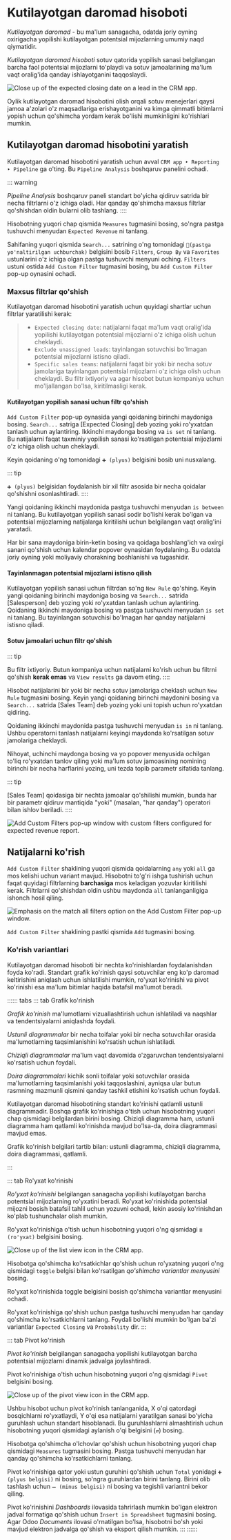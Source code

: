 # Kutilayotgan daromad hisoboti

*Kutilayotgan daromad* - bu ma'lum sanagacha, odatda joriy oyning oxirigacha yopilishi kutilayotgan potentsial mijozlarning umumiy naqd qiymatidir.

*Kutilayotgan daromad hisoboti* sotuv qatorida yopilish sanasi belgilangan barcha faol potentsial mijozlarni to'playdi va sotuv jamoalarining ma'lum vaqt oralig'ida qanday ishlayotganini taqqoslaydi.

![Close up of the expected closing date on a lead in the CRM app.](expected_revenue_report/expected-revenue-closing.png)

Oylik kutilayotgan daromad hisobotini olish orqali sotuv menejerlari qaysi jamoa a'zolari o'z maqsadlariga erishayotganini va kimga qimmatli bitimlarni yopish uchun qo'shimcha yordam kerak bo'lishi mumkinligini ko'rishlari mumkin.

## Kutilayotgan daromad hisobotini yaratish

Kutilayotgan daromad hisobotini yaratish uchun avval `CRM app ‣ Reporting ‣ Pipeline` ga o'ting. Bu `Pipeline Analysis` boshqaruv panelini ochadi.

::: warning

*Pipeline Analysis* boshqaruv paneli standart bo'yicha qidiruv satrida bir necha filtrlarni o'z ichiga oladi. Har qanday qo'shimcha maxsus filtrlar qo'shishdan oldin bularni olib tashlang.
::::

Hisobotning yuqori chap qismida `Measures` tugmasini bosing, so'ngra pastga tushuvchi menyudan `Expected Revenue` ni tanlang.

Sahifaning yuqori qismida `Search...` satrining o'ng tomonidagi `🔻(pastga yo'naltirilgan uchburchak)` belgisini bosib `Filters`, `Group By` va `Favorites` ustunlarini o'z ichiga olgan pastga tushuvchi menyuni oching. `Filters` ustuni ostida `Add Custom Filter` tugmasini bosing, bu `Add Custom Filter` pop-up oynasini ochadi.

### Maxsus filtrlar qo'shish

Kutilayotgan daromad hisobotini yaratish uchun quyidagi shartlar uchun filtrlar yaratilishi kerak:

> - `Expected closing date`: natijalarni faqat ma'lum vaqt oralig'ida yopilishi kutilayotgan potentsial mijozlarni o'z ichiga olish uchun cheklaydi.
> - `Exclude unassigned leads`: tayinlangan sotuvchisi bo'lmagan potentsial mijozlarni istisno qiladi.
> - `Specific sales teams`: natijalarni faqat bir yoki bir necha sotuv jamolariga tayinlangan potentsial mijozlarni o'z ichiga olish uchun cheklaydi. Bu filtr ixtiyoriy va agar hisobot butun kompaniya uchun mo'ljallangan bo'lsa, kiritilmasligi kerak.

#### Kutilayotgan yopilish sanasi uchun filtr qo'shish

`Add Custom Filter` pop-up oynasida yangi qoidaning birinchi maydoniga bosing. `Search...` satriga [Expected Closing] deb yozing yoki ro'yxatdan tanlash uchun aylantiring. Ikkinchi maydonga bosing va `is set` ni tanlang. Bu natijalarni faqat taxminiy yopilish sanasi ko'rsatilgan potentsial mijozlarni o'z ichiga olish uchun cheklaydi.

Keyin qoidaning o'ng tomonidagi `➕ (plyus)` belgisini bosib uni nusxalang.

::: tip

`➕ (plyus)` belgisidan foydalanish bir xil filtr asosida bir necha qoidalar qo'shishni osonlashtiradi.
::::

Yangi qoidaning ikkinchi maydonida pastga tushuvchi menyudan `is between` ni tanlang. Bu kutilayotgan yopilish sanasi sodir bo'lishi kerak bo'lgan va potentsial mijozlarning natijalarga kiritilishi uchun belgilangan vaqt oralig'ini yaratadi.

Har bir sana maydoniga birin-ketin bosing va qoidaga boshlang'ich va oxirgi sanani qo'shish uchun kalendar popover oynasidan foydalaning. Bu odatda joriy oyning yoki moliyaviy chorakning boshlanishi va tugashidir.

#### Tayinlanmagan potentsial mijozlarni istisno qilish

Kutilayotgan yopilish sanasi uchun filtrdan so'ng `New Rule` qo'shing. Keyin yangi qoidaning birinchi maydoniga bosing va `Search...` satrida [Salesperson] deb yozing yoki ro'yxatdan tanlash uchun aylantiring. Qoidaning ikkinchi maydoniga bosing va pastga tushuvchi menyudan `is set` ni tanlang. Bu tayinlangan sotuvchisi bo'lmagan har qanday natijalarni istisno qiladi.

#### Sotuv jamoalari uchun filtr qo'shish

::: tip

Bu filtr ixtiyoriy. Butun kompaniya uchun natijalarni ko'rish uchun bu filtrni qo'shish **kerak emas** va `View results` ga davom eting.
::::

Hisobot natijalarini bir yoki bir necha sotuv jamolariga cheklash uchun `New Rule` tugmasini bosing. Keyin yangi qoidaning birinchi maydonini bosing va `Search...` satrida [Sales Team] deb yozing yoki uni topish uchun ro'yxatdan qidiring.

Qoidaning ikkinchi maydonida pastga tushuvchi menyudan `is in` ni tanlang. Ushbu operatorni tanlash natijalarni keyingi maydonda ko'rsatilgan sotuv jamolariga cheklaydi.

Nihoyat, uchinchi maydonga bosing va yo popover menyusida ochilgan to'liq ro'yxatdan tanlov qiling yoki ma'lum sotuv jamoasining nomining birinchi bir necha harflarini yozing, uni tezda topib parametr sifatida tanlang.

::: tip

[Sales Team] qoidasiga bir nechta jamoalar qo'shilishi mumkin, bunda har bir parametr qidiruv mantiqida "yoki" (masalan, "har qanday") operatori bilan ishlov beriladi.
::::

![Add Custom Filters pop-up window with custom filters configured for expected revenue
report.](expected_revenue_report/custom-filters.png)

## Natijalarni ko'rish

`Add Custom Filter` shaklining yuqori qismida qoidalarning `any` yoki `all` ga mos kelishi uchun variant mavjud. Hisobotni to'g'ri ishga tushirish uchun faqat quyidagi filtrlarning **barchasiga** mos keladigan yozuvlar kiritilishi kerak. Filtrlarni qo'shishdan oldin ushbu maydonda `all` tanlanganligiga ishonch hosil qiling.

![Emphasis on the match all filters option on the Add Custom Filter pop-up window.](expected_revenue_report/match-all-filters.png)

`Add Custom Filter` shaklining pastki qismida `Add` tugmasini bosing.

### Ko'rish variantlari

Kutilayotgan daromad hisoboti bir nechta ko'rinishlardan foydalanishdan foyda ko'radi. Standart grafik ko'rinish qaysi sotuvchilar eng ko'p daromad keltirishini aniqlash uchun ishlatilishi mumkin, ro'yxat ko'rinishi va pivot ko'rinishi esa ma'lum bitimlar haqida batafsil ma'lumot beradi.

:::::: tabs
::: tab
Grafik ko'rinish

*Grafik ko'rinish* ma'lumotlarni vizuallashtirish uchun ishlatiladi va naqshlar va tendentsiyalarni aniqlashda foydali.

*Ustunli diagrammalar* bir necha toifalar yoki bir necha sotuvchilar orasida ma'lumotlarning taqsimlanishini ko'rsatish uchun ishlatiladi.

*Chiziqli diagrammalar* ma'lum vaqt davomida o'zgaruvchan tendentsiyalarni ko'rsatish uchun foydali.

*Doira diagrammalari* kichik sonli toifalar yoki sotuvchilar orasida ma'lumotlarning taqsimlanishi yoki taqqoslashini, ayniqsa ular butun rasmning mazmunli qismini qanday tashkil etishini ko'rsatish uchun foydali.

Kutilayotgan daromad hisobotining standart ko'rinishi qatlamli ustunli diagrammadir. Boshqa grafik ko'rinishiga o'tish uchun hisobotning yuqori chap qismidagi belgilardan birini bosing. Chiziqli diagramma ham, ustunli diagramma ham qatlamli ko'rinishda mavjud bo'lsa-da, doira diagrammasi mavjud emas.



Grafik ko'rinish belgilari tartib bilan: ustunli diagramma, chiziqli diagramma, doira diagrammasi, qatlamli.

:::

::: tab
Ro'yxat ko'rinishi

*Ro'yxat ko'rinishi* belgilangan sanagacha yopilishi kutilayotgan barcha potentsial mijozlarning ro'yxatini beradi. Ro'yxat ko'rinishida potentsial mijozni bosish batafsil tahlil uchun yozuvni ochadi, lekin asosiy ko'rinishdan ko'plab tushunchalar olish mumkin.

Ro'yxat ko'rinishiga o'tish uchun hisobotning yuqori o'ng qismidagi `≣ (ro'yxat)` belgisini bosing.

![Close up of the list view icon in the CRM app.](expected_revenue_report/list-icon.png)

Hisobotga qo'shimcha ko'rsatkichlar qo'shish uchun ro'yxatning yuqori o'ng qismidagi `toggle` belgisi bilan ko'rsatilgan *qo'shimcha variantlar menyusini* bosing.



Ro'yxat ko'rinishida toggle belgisini bosish qo'shimcha variantlar menyusini ochadi.


Ro'yxat ko'rinishiga qo'shish uchun pastga tushuvchi menyudan har qanday qo'shimcha ko'rsatkichlarni tanlang. Foydali bo'lishi mumkin bo'lgan ba'zi variantlar `Expected Closing` va `Probability` dir.
:::

::: tab
Pivot ko'rinish

*Pivot ko'rinish* belgilangan sanagacha yopilishi kutilayotgan barcha potentsial mijozlarni dinamik jadvalga joylashtiradi.

Pivot ko'rinishiga o'tish uchun hisobotning yuqori o'ng qismidagi `Pivot` belgisini bosing.

![Close up of the pivot view icon in the CRM app.](expected_revenue_report/pivot-view-icon.png)

Ushbu hisobot uchun pivot ko'rinish tanlanganida, X o'qi qatordagi bosqichlarni ro'yxatlaydi, Y o'qi esa natijalarni yaratilgan sanasi bo'yicha guruhlash uchun standart hisoblanadi. Bu guruhlashlarni almashtirish uchun hisobotning yuqori qismidagi aylanish o'qi belgisini (`⇄`) bosing.

Hisobotga qo'shimcha o'lchovlar qo'shish uchun hisobotning yuqori chap qismidagi `Measures` tugmasini bosing. Pastga tushuvchi menyudan har qanday qo'shimcha ko'rsatkichlarni tanlang.

Pivot ko'rinishiga qator yoki ustun guruhini qo'shish uchun `Total` yonidagi `➕ (plyus belgisi)` ni bosing, so'ngra guruhlardan birini tanlang. Birini olib tashlash uchun `➖ (minus belgisi)` ni bosing va tegishli variantni bekor qiling.

Pivot ko'rinishini *Dashboards* ilovasida tahrirlash mumkin bo'lgan elektron jadval formatiga qo'shish uchun `Insert in Spreadsheet` tugmasini bosing. Agar Odoo *Documents* ilovasi o'rnatilgan bo'lsa, hisobotni bo'sh yoki mavjud elektron jadvalga qo'shish va eksport qilish mumkin.
:::
::::::
